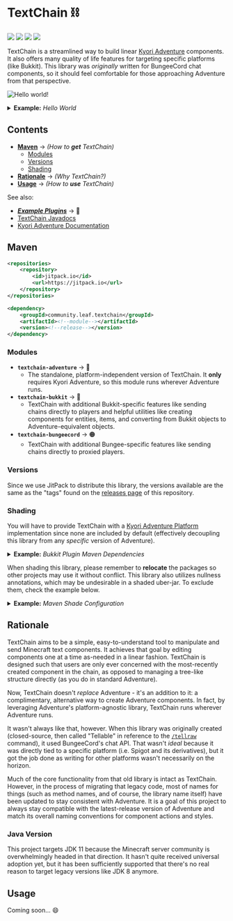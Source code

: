  # TextChain ⛓️

[![](https://jitpack.io/v/community.leaf/textchain.svg)](https://jitpack.io/#community.leaf/textchain "Get maven artifacts on JitPack")
[![](https://img.shields.io/badge/License-MIT-blue)](./LICENSE "Project license: MIT")
[![](https://img.shields.io/badge/Java-11-orange)](#java-version "This project targets Java 11")
[![](https://img.shields.io/badge/View-Javadocs-%234D7A97)](https://leafcommunity.github.io/TextChain/ "View the javadocs")

TextChain is a streamlined way to build linear 
[Kyori Adventure](https://github.com/KyoriPowered/adventure) components.
It also offers many quality of life features for targeting specific platforms
(like Bukkit). This library was *originally* written for BungeeCord chat components,
so it should feel comfortable for those approaching Adventure from that perspective.

![](https://i.imgur.com/ubjbb9S.png "Hello world!")

<details id="example-hello-world">
<summary><b>Example:</b> <i>Hello World</i></summary>

> [ℹ️](#example-hello-world) 
> ```java
> TextChain.chain()
>    .then("Hello")
>        .underlined()
>    .then(" ")
>    .then("world!")
>        .bold()
>        .italic()
>    .send(audience);
> ```

</details>


## Contents

- **[Maven](#maven)** → _(How to **get** TextChain)_
    - [Modules](#modules)
    - [Versions](#versions)
    - [Shading](#shading)
- **[Rationale](#rationale)** → _(Why TextChain?)_
- **[Usage](#usage)** → _(How to **use** TextChain)_

See also:

- ***[Example Plugins](./examples)*** → 🔰
- [TextChain Javadocs](https://leafcommunity.github.io/TextChain/)
- [Kyori Adventure Documentation](https://docs.adventure.kyori.net/)


## Maven

```xml
<repositories>
    <repository>
        <id>jitpack.io</id>
        <url>https://jitpack.io</url>
    </repository>
</repositories>
```

```xml
<dependency>
    <groupId>community.leaf.textchain</groupId>
    <artifactId><!--module--></artifactId>
    <version><!--release--></version>
</dependency>
```

### Modules

- **`textchain-adventure`** → 📑
    - The standalone, platform-independent version of TextChain.
      It **only** requires Kyori Adventure, so this module runs
      wherever Adventure runs.
- **`textchain-bukkit`** → 🚰
    - TextChain with additional Bukkit-specific features like
      sending chains directly to players and helpful utilities
      like creating components for entities, items, and converting
      from Bukkit objects to Adventure-equivalent objects.
- **`textchain-bungeecord`** → 🟠
    - TextChain with additional Bungee-specific features like
      sending chains directly to proxied players.

### Versions

Since we use JitPack to distribute this library, the versions available 
are the same as the "tags" found on the [releases page](https://github.com/LeafCommunity/TextChain/releases)
of this repository.

### Shading

You will have to provide TextChain with a
[Kyori Adventure Platform](https://github.com/KyoriPowered/adventure-platform)
implementation since none are included by default (effectively decoupling
this library from any *specific* version of Adventure).

<details id="example-bukkit-plugin-maven-dependencies">
<summary><b>Example:</b> <i>Bukkit Plugin Maven Dependencies</i></summary>

> [ℹ️](#example-bukkit-plugin-maven-dependencies) 
> Since you're writing a plugin, you should already have a Bukkit/Spigot/Paper
> dependency defined. The following example will allow you to depend on both
> Kyori Adventure (required) and TextChain:
> 
> ```xml
> <repositories>
>     <repository>
>         <id>sonatype-oss</id>
>         <url>https://oss.sonatype.org/content/repositories/snapshots/</url>
>     </repository>
>     <repository>
>         <id>jitpack.io</id>
>         <url>https://jitpack.io</url>
>     </repository>
> </repositories>
> 
> <dependencies>
>     <!-- Kyori Adventure Bukkit Platform (via sonatype-oss) -->
>     <dependency>
>         <groupId>net.kyori</groupId>
>         <artifactId>adventure-platform-bukkit</artifactId>
>         <version>4.0.0-SNAPSHOT</version>
>     </dependency>
>     <!-- TextChain Bukkit (via jitpack.io) -->
>     <dependency>
>         <groupId>community.leaf.textchain</groupId>
>         <artifactId>textchain-bukkit</artifactId>
>         <version><!--release--></version>
>     </dependency>
> </dependencies>
> ```

</details>

When shading this library, please remember to **relocate** the packages
so other projects may use it without conflict. This library also utilizes
nullness annotations, which may be undesirable in a shaded uber-jar.
To exclude them, check the example below.

<details id="example-maven-shade-configuration">
<summary><b>Example:</b> <i>Maven Shade Configuration</i></summary>

> [ℹ️](#example-maven-shade-configuration) 
> Set the `shade.relocation` property to your project's package
> and add the following to the **maven shade plugin**'s configuration:
> 
> ```xml
> <configuration>
>     <relocations>
>         <!-- TextChain -->
>         <relocation>
>             <pattern>community.leaf.textchain</pattern>
>             <shadedPattern>${shade.relocation}.community.leaf.textchain</> shadedPattern>
>         </relocation>
>         <!-- Kyori Adventure -->
>         <relocation>
>             <pattern>net.kyori</pattern>
>             <shadedPattern>${shade.relocation}.net.kyori</shadedPattern>
>         </relocation>
>     </relocations>
>     <artifactSet>
>         <!-- Exclude annotations from built jar -->
>         <excludes>
>             <exclude>com.google.code.findbugs:jsr305</exclude>
>             <exclude>org.checkerframework:checker-qual</exclude>
>             <exclude>org.jetbrains:annotations</exclude>
>             <exclude>org.jetbrains.kotlin:kotlin-annotations-jvm</exclude>
>             <exclude>pl.tlinkowski.annotation:pl.tlinkowski.annotation.basic</> exclude>
>         </excludes>
>     </artifactSet>
> </configuration>
> ```

</details>


## Rationale

TextChain aims to be a simple, easy-to-understand tool to manipulate and send 
Minecraft text components. It achieves that goal by editing components one
at a time as-needed in a linear fashion. TextChain is designed such that
users are only ever concerned with the most-recently created component
in the chain, as opposed to managing a tree-like structure directly
(as you do in standard Adventure).

Now, TextChain doesn't *replace* Adventure - it's an addition to it: 
a complimentary, alternative way to create Adventure components.
In fact, by leveraging Adventure's platform-agnostic library, 
TextChain runs wherever Adventure runs.

It wasn't always like that, however. When this library was originally created
(closed-source, then called "Tellable" in reference to the [`/tellraw`](https://minecraft.gamepedia.com/Commands/tellraw) 
command), it used BungeeCord's chat API. That wasn't *ideal* because it was
directly tied to a specific platform (i.e. Spigot and its derivatives),
but it got the job done as writing for other platforms wasn't necessarily
on the horizon. 

Much of the core functionality from that old library is intact as TextChain. 
However, in the process of migrating that legacy code, most of names for
things (such as method names, and of course, the library name itself)
have been updated to stay consistent with Adventure. It is a goal of this
project to always stay compatible with the latest-release version of
Adventure and match its overall naming conventions for component
actions and styles. 

### Java Version

This project targets JDK 11 because the Minecraft server community is
overwhelmingly headed in that direction. It hasn't quite received
universal adoption yet, but it has been sufficiently supported that
there's no real reason to target legacy versions like JDK 8 anymore.


## Usage

Coming soon... 😄
